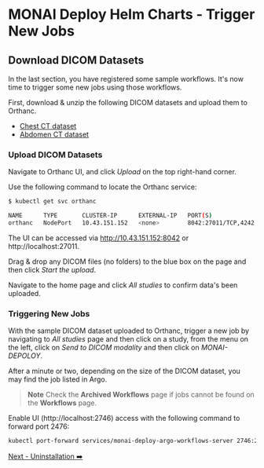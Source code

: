 # MONAI Deploy Helm Charts - Trigger New Jobs

## Download DICOM Datasets

In the last section, you have registered some sample workflows. It's now time to trigger some new jobs using those workflows.

First, download & unzip the following DICOM datasets and upload them to Orthanc.

- [Chest CT dataset](https://drive.google.com/file/d/1IGXUgZ7NQCwsix57cdSgr-iYErevqETO/view?usp=sharing)
- [Abdomen CT dataset](https://drive.google.com/file/d/1d8Scm3q-kHTqr_-KfnXH0rPnCgKld2Iy/view?usp=sharing)

### Upload DICOM Datasets

Navigate to Orthanc UI, and click *Upload* on the top right-hand corner.

Use the following command to locate the Orthanc service:

```bash
$ kubectl get svc orthanc

NAME      TYPE       CLUSTER-IP      EXTERNAL-IP   PORT(S)                        AGE
orthanc   NodePort   10.43.151.152   <none>        8042:27011/TCP,4242:8898/TCP   93m
```

The UI can be accessed via http://10.43.151.152:8042 or http://localhost:27011.

Drag & drop any DICOM files (no folders) to the blue box on the page and then click *Start the upload*.

Navigate to the home page and click *All studies* to confirm data's been uploaded.

### Triggering New Jobs

With the sample DICOM dataset uploaded to Orthanc, trigger a new job by navigating to *All studies* page and then
click on a study, from the menu on the left, click on *Send to DICOM modality* and then click on *MONAI-DEPOLOY*.

After a minute or two, depending on the size of the DICOM dataset, you may find the job listed in Argo.

> **Note**
> Check the **Archived Workflows** page if jobs cannot be found on the **Workflows** page.

Enable UI (http://localhost:2746) access with the following command to forward port 2476:

```bash
kubectl port-forward services/monai-deploy-argo-workflows-server 2746:2746
```


[Next - Uninstallation ➡️](./04.Uninstallation.md)
